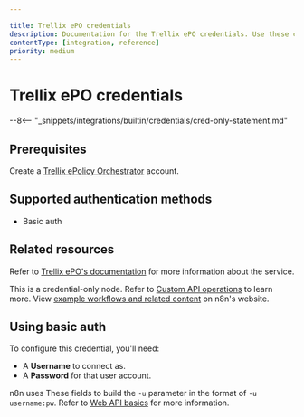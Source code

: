 ```yaml
---

title: Trellix ePO credentials
description: Documentation for the Trellix ePO credentials. Use these credentials to authenticate Trellix ePO in n8n, a workflow automation platform.
contentType: [integration, reference]
priority: medium
---
```


# Trellix ePO credentials

--8<-- "_snippets/integrations/builtin/credentials/cred-only-statement.md"

## Prerequisites

Create a [Trellix ePolicy Orchestrator](https://www.trellix.com/products/epo/) account.

## Supported authentication methods

- Basic auth

## Related resources

Refer to [Trellix ePO's documentation](https://docs.trellix.com/bundle/epolicy-orchestrator-web-api-reference-guide/page/GUID-D87A6839-AED2-47B0-BE93-5BF83F710278.html) for more information about the service.

This is a credential-only node. Refer to [Custom API operations](/integrations/custom-operations.md) to learn more. View [example workflows and related content](https://n8n.io/integrations/trellix-epo/) on n8n's website.

## Using basic auth

To configure this credential, you'll need:

- A **Username** to connect as.
- A **Password** for that user account.

n8n uses These fields to build the `-u` parameter in the format of `-u username:pw`. Refer to [Web API basics](https://docs.trellix.com/bundle/epolicy-orchestrator-web-api-reference-guide/page/GUID-2503B69D-2BCE-4491-9969-041838B39C1F.html) for more information.